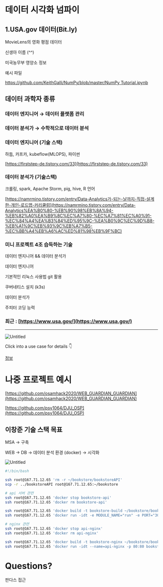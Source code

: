 # 데이터 시각화 넘파이

## 1.USA.gov 데이터(Bit.ly)

MovieLens의 영화 평점 데이터

신생아 이름 (^^)

미국농무부 영양소 정보

예시 파일

[https://github.com/KeithGalli/NumPy/blob/master/NumPy Tutorial.ipynb](https://github.com/KeithGalli/NumPy/blob/master/NumPy%20Tutorial.ipynb)

## 데이터 과학자 종류

### 데이터 엔지니어  → 데이터 플랫폼 관리

### 데이터 분석가 → 수학적으로 데이터 분석

### 데이터 엔지니어 (기술 스택)

하둡, 카프카, kubeflow(MLOPS), 파이썬

[https://firststep-de.tistory.com/33](https://firststep-de.tistory.com/33)

### 데이터 분석가 (기술스택)

크롤링, spark, Apache Storm, pig, hive,  R 언어

[https://namrmino.tistory.com/entry/Data-Analytics가-되는-날까지-직접-설계한-개인-로드맵-커리큘럼](https://namrmino.tistory.com/entry/Data-Analytics%EA%B0%80-%EB%90%98%EB%8A%94-%EB%82%A0%EA%B9%8C%EC%A7%80-%EC%A7%81%EC%A0%91-%EC%84%A4%EA%B3%84%ED%95%9C-%EA%B0%9C%EC%9D%B8-%EB%A1%9C%EB%93%9C%EB%A7%B5-%EC%BB%A4%EB%A6%AC%ED%81%98%EB%9F%BC)

### 미니 프로젝트 4조 습득하는 기술

데이터 엔지니어 && 데이터 분석가

데이터 엔지니어 

기본적인 리눅스 사용법 git 활용

쿠버네티스 설치 (k3s)

데이터 분석가 

주피터 코딩 능력

### 최근 :  [https://www.usa.gov/](https://www.usa.gov/)

---

![Untitled](%E1%84%83%E1%85%A6%E1%84%8B%E1%85%B5%E1%84%90%E1%85%A5%20%E1%84%89%E1%85%B5%E1%84%80%E1%85%A1%E1%86%A8%E1%84%92%E1%85%AA%20%E1%84%82%E1%85%A5%E1%86%B7%E1%84%91%E1%85%A1%E1%84%8B%E1%85%B5%20c41ca597be9e441e9d4a232e0c40d8d2/Untitled.png)

Click into a use case for details 👇

[정보](https://www.notion.so/59d8216ed5d2427abbe884c2b034863a)

# 나중 프로젝트 예시

[https://github.com/osamhack2020/WEB_GUARDIAN_GUARDIAN](https://github.com/osamhack2020/WEB_GUARDIAN_GUARDIAN)

[https://github.com/psy1064/DJU_OSP](https://github.com/psy1064/DJU_OSP)

## 이창준 기술 스택 목표

MSA → 구축

WEB → DB → 데이터 분석 환경 (docker) → 시각화

![Untitled](%E1%84%83%E1%85%A6%E1%84%8B%E1%85%B5%E1%84%90%E1%85%A5%20%E1%84%89%E1%85%B5%E1%84%80%E1%85%A1%E1%86%A8%E1%84%92%E1%85%AA%20%E1%84%82%E1%85%A5%E1%86%B7%E1%84%91%E1%85%A1%E1%84%8B%E1%85%B5%20c41ca597be9e441e9d4a232e0c40d8d2/Untitled%201.png)

```bash
#!/bin/bash

ssh root@167.71.12.65 'rm -r ~/bookstore/bookstoreAPI'
scp -r ../bookstoreAPI root@167.71.12.65:~/bookstore

# api 서버 관련
ssh root@167.71.12.65 'docker stop bookstore-api'
ssh root@167.71.12.65 'docker rm bookstore-api'

ssh root@167.71.12.65 'docker build -t bookstore-build ~/bookstore/bookstoreAPI'
ssh root@167.71.12.65 'docker run -idt -e MODULE_NAME="run" -e PORT="3000" -e PRODUCTION="true" -p 3000:3000 --name=bookstore-api bookstore-build'

# nginx 관련
ssh root@167.71.12.65 'docker stop api-nginx'
ssh root@167.71.12.65 'docker rm api-nginx'

ssh root@167.71.12.65 'docker build -t bookstore-nginx ~/bookstore/bookstoreAPI/nginx-reverse-proxy'
ssh root@167.71.12.65 'docker run -idt --name=api-nginx -p 80:80 bookstore-nginx'
```

# Questions?

판다스 접근